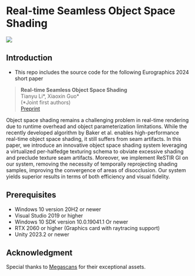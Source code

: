 # Real-time Seamless Object Space Shading

![](teaser.png)

## Introduction
- This repo includes the source code for the following Eurographics 2024 short paper

> **Real-time Seamless Object Space Shading**<br>
> Tianyu Li*, Xiaoxin Guo*<br>
> (*Joint first authors) <br>
> [Preprint](https://github.com/WeakKnight/real-time-seamless-object-space-shading/blob/main/object_space_shading_preprint.pdf) <br/>

Object space shading remains a challenging problem in real-time rendering due to runtime overhead and object parameterization limitations. While the recently developed algorithm by Baker et al. enables high-performance real-time object
space shading, it still suffers from seam artifacts. In this paper, we introduce an innovative object space shading system leveraging a virtualized per-halfedge texturing schema to obviate excessive shading and preclude texture seam artifacts. Moreover,
we implement ReSTIR GI on our system, removing the necessity of temporally reprojecting shading samples,
improving the convergence of areas of disocclusion. Our system yields superior results in terms of both efficiency and visual fidelity.

## Prerequisites
- Windows 10 version 20H2 or newer
- Visual Studio 2019 or higher
- Windows 10 SDK version 10.0.19041.1 Or newer
- RTX 2060 or higher (Graphics card with raytracing support)
- Unity 2023.2 or newer

## Acknowledgment
Special thanks to [Megascans](https://quixel.com/megascans/home?category=3D%20asset&category=food&assetId=tgykfhgpa) for their exceptional assets.